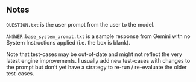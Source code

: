 ## Notes

`QUESTION.txt` is the user prompt from the user to the model.

`ANSWER.base_system_prompt.txt` is a sample response from Gemini with no
System Instructions applied (i.e. the box is blank).

Note that test-cases may be out-of-date and might not reflect the very
latest engine improvements. I usually add new test-cases with changes
to the prompt but don't yet have a strategy to re-run / re-evaluate
the older test-cases.
